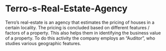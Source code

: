 # Terro-s-Real-Estate-Agency
Terro’s real-estate is an agency that estimates the pricing of houses in a certain locality. The pricing is  concluded based on different features / factors of a property. This also helps them in identifying the  business value of a property. To do this activity the company employs an “Auditor”, who studies  various geographic features.
